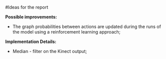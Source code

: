#Ideas for the report

**Possible improvements:**
 
 - The graph probabilities between actions are updated during the runs of the model using a reinforcement learning approach;


**Implementation Details:**
 
- Median - filter on the Kinect output;
